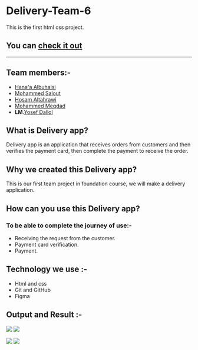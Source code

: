 # Delivery-Team-6
This is the first html css project.

## You can [check it out](https://gsg-cf05.github.io/Delivery-Team-6/)

---

## Team members:-

- [Hana'a Albuhaisi](https://github.com/Hanahosam)
- [Mohammed Salout](https://github.com/MzSalout)
- [Hosam Altahrawi](https://github.com/htahrawi)
- [Mohammed Meqdad](https://github.com/mohammedkhaledmiqdad)
- **LM**.[Yosef Dallol](https://github.com/Yousef-Dall
)

## What is Delivery app?
Delivery app is an application that receives orders from customers and then verifies the payment card, then complete the payment to receive the order.

## Why we created this Delivery app?
This is our first team project in foundation course, we will make a delivery application.

## How can you use this Delivery app?

### To be able to complete the journey of use:-

- Receiving the request from the customer.
- Payment card verification.
- Payment.

## Technology we use :-
- Html and css
- Git and GitHub 
- Figma

## Output and Result :-

<p>
    <img src="https://i.ibb.co/KWCSsPq/app1.png">
    <img src="https://i.ibb.co/xSPX6ht/app2.png">
</p>

<p>
    <img src="https://i.ibb.co/2vTpDGn/app3.png">
    <img src="https://i.ibb.co/BgkgmPr/app4.png">
</p>